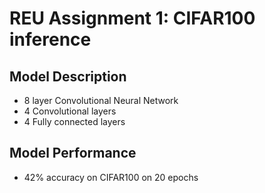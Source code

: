 # REU Assignment 1: CIFAR100 inference

## Model Description
- 8 layer Convolutional Neural Network
- 4 Convolutional layers
- 4 Fully connected layers

## Model Performance
- 42% accuracy on CIFAR100 on 20 epochs
